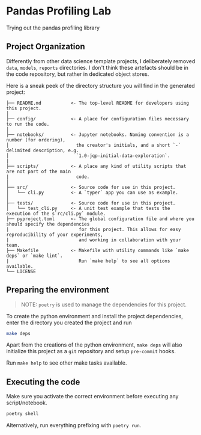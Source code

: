 # Pandas Profiling Lab

Trying out the pandas profiling library

## Project Organization

Differently from other data science template projects, I deliberately removed `data`, `models`, `reports`  directories.
I don't think these artefacts should be in the code repository, but rather in dedicated object stores.

Here is a sneak peek of the directory structure you will find in the generated project:

```
├── README.md           <- The top-level README for developers using this project.
│
├── config/             <- A place for configuration files necessary to run the code.
│
├── notebooks/          <- Jupyter notebooks. Naming convention is a number (for ordering),
│                         the creator's initials, and a short `-` delimited description, e.g.
│                         `1.0-jqp-initial-data-exploration`.
|
├── scripts/            <- A place any kind of utility scripts that are not part of the main
|                         code.
│
├── src/                <- Source code for use in this project.
│   └── cli.py          <- A `typer` app you can use as example.
│
├── tests/              <- Source code for use in this project.
│   └── test_cli.py     <- A unit test example that tests the execution of the s`rc/cli.py` module.
├── pyproject.toml      <- The global configuration file and where you should specify the dependencies
|                          for this project. This allows for easy reproducibility of your experiments,
|                          and working in collaboration with your team.
├── Makefile            <- Makefile with utility commands like `make deps` or `make lint`.
|                          Run `make help` to see all options available.
└── LICENSE
```

## Preparing the environment


> NOTE: `poetry` is used to manage the dependencies for this project.

To create the python environment and install the project dependencies,
enter the directory you created the project and run

```bash
make deps
```

Apart from the creations of the python environment, `make deps` will also initialize this project as a `git` repository
and setup `pre-commit` hooks.

Run `make help` to see other make tasks available.


## Executing the code


Make sure you activate the correct environment before executing any script/notebook.

```bash
poetry shell
```

Alternatively, run everything prefixing with `poetry run`.
